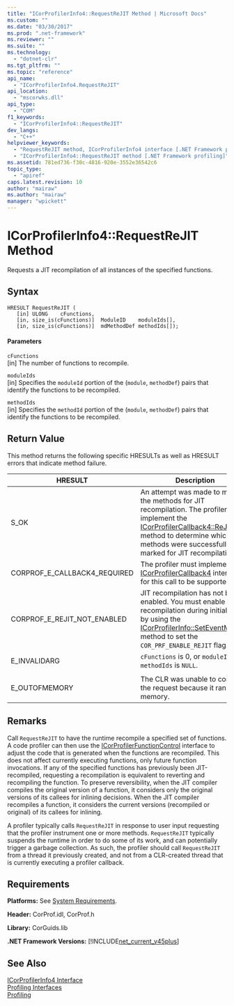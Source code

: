 ```yaml
---
title: "ICorProfilerInfo4::RequestReJIT Method | Microsoft Docs"
ms.custom: ""
ms.date: "03/30/2017"
ms.prod: ".net-framework"
ms.reviewer: ""
ms.suite: ""
ms.technology: 
  - "dotnet-clr"
ms.tgt_pltfrm: ""
ms.topic: "reference"
api_name: 
  - "ICorProfilerInfo4.RequestReJIT"
api_location: 
  - "mscorwks.dll"
api_type: 
  - "COM"
f1_keywords: 
  - "ICorProfilerInfo4::RequestReJIT"
dev_langs: 
  - "C++"
helpviewer_keywords: 
  - "RequestReJIT method, ICorProfilerInfo4 interface [.NET Framework profiling]"
  - "ICorProfilerInfo4::RequestReJIT method [.NET Framework profiling]"
ms.assetid: 781ed736-f30c-4816-920e-3552e36542c6
topic_type: 
  - "apiref"
caps.latest.revision: 10
author: "mairaw"
ms.author: "mairaw"
manager: "wpickett"
---
```

# ICorProfilerInfo4::RequestReJIT Method
Requests a JIT recompilation of all instances of the specified functions.  
  
## Syntax  
  
```  
HRESULT RequestReJIT (  
   [in] ULONG    cFunctions,  
   [in, size_is(cFunctions)]  ModuleID    moduleIds[],  
   [in, size_is(cFunctions)]  mdMethodDef methodIds[]);  
```  
  
#### Parameters  
 `cFunctions`  
 [in] The number of functions to recompile.  
  
 `moduleIds`  
 [in] Specifies the `moduleId` portion of the (`module`, `methodDef`) pairs that identify the functions to be recompiled.  
  
 `methodIds`  
 [in] Specifies the `methodId` portion of the (`module`, `methodDef`) pairs that identify the functions to be recompiled.  
  
## Return Value  
 This method returns the following specific HRESULTs as well as HRESULT errors that indicate method failure.  
  
|HRESULT|Description|  
|-------------|-----------------|  
|S_OK|An attempt was made to mark all the methods for JIT recompilation. The profiler must implement the [ICorProfilerCallback4::ReJITError](../../../../docs/framework/unmanaged-api/profiling/icorprofilercallback4-rejiterror-method.md) method to determine which methods were successfully marked for JIT recompilation.|  
|CORPROF_E_CALLBACK4_REQUIRED|The profiler must implement the [ICorProfilerCallback4](../../../../docs/framework/unmanaged-api/profiling/icorprofilercallback4-interface.md) interface for this call to be supported.|  
|CORPROF_E_REJIT_NOT_ENABLED|JIT recompilation has not been enabled. You must enable JIT recompilation during initialization by using the [ICorProfilerInfo::SetEventMask](../../../../docs/framework/unmanaged-api/profiling/icorprofilerinfo-seteventmask-method.md) method to set the `COR_PRF_ENABLE_REJIT` flag.|  
|E_INVALIDARG|`cFunctions` is 0, or `moduleIds` or `methodIds` is `NULL`.|  
|||  
|E_OUTOFMEMORY|The CLR was unable to complete the request because it ran out of memory.|  
  
## Remarks  
 Call `RequestReJIT` to have the runtime recompile a specified set of functions. A code profiler can then use the [ICorProfilerFunctionControl](../../../../docs/framework/unmanaged-api/profiling/icorprofilerfunctioncontrol-interface.md) interface to adjust the code that is generated when the functions are recompiled. This does not affect currently executing functions, only future function invocations. If any of the specified functions has previously been JIT-recompiled, requesting a recompilation is equivalent to reverting and recompiling the function. To preserve reversibility, when the JIT compiler compiles the original version of a function, it considers only the original versions of its callees for inlining decisions. When the JIT compiler recompiles a function, it considers the current versions (recompiled or original) of its callees for inlining.  
  
 A profiler typically calls `RequestReJIT` in response to user input requesting that the profiler instrument one or more methods. `RequestReJIT` typically suspends the runtime in order to do some of its work, and can potentially trigger a garbage collection. As such, the profiler should call `RequestReJIT` from a thread it previously created, and not from a CLR-created thread that is currently executing a profiler callback.  
  
## Requirements  
 **Platforms:** See [System Requirements](../../../../docs/framework/get-started/system-requirements.md).  
  
 **Header:** CorProf.idl, CorProf.h  
  
 **Library:** CorGuids.lib  
  
 **.NET Framework Versions:** [!INCLUDE[net_current_v45plus](../../../../includes/net-current-v45plus-md.md)]  
  
## See Also  
 [ICorProfilerInfo4 Interface](../../../../docs/framework/unmanaged-api/profiling/icorprofilerinfo4-interface.md)   
 [Profiling Interfaces](../../../../docs/framework/unmanaged-api/profiling/profiling-interfaces.md)   
 [Profiling](../../../../docs/framework/unmanaged-api/profiling/index.md)